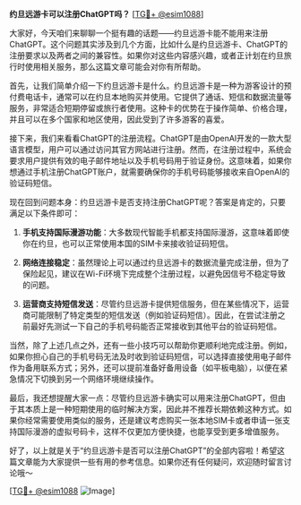**约旦远游卡可以注册ChatGPT吗？** [[TG💪+ @esim1088](https://t.me/s/esim1088)]

大家好，今天咱们来聊聊一个挺有趣的话题——约旦远游卡能不能用来注册ChatGPT。这个问题其实涉及到几个方面，比如什么是约旦远游卡、ChatGPT的注册要求以及两者之间的兼容性。如果你对这些内容感兴趣，或者正计划在约旦旅行时使用相关服务，那么这篇文章可能会对你有所帮助。

首先，让我们简单介绍一下约旦远游卡是什么。约旦远游卡是一种为游客设计的预付费电话卡，通常可以在约旦本地购买并使用。它提供了通话、短信和数据流量等服务，非常适合短期停留或旅行者使用。这种卡的优势在于操作简单、价格合理，并且可以在多个国家和地区使用，因此受到了许多游客的喜爱。

接下来，我们来看看ChatGPT的注册流程。ChatGPT是由OpenAI开发的一款大型语言模型，用户可以通过访问其官方网站进行注册。然而，在注册过程中，系统会要求用户提供有效的电子邮件地址以及手机号码用于验证身份。这意味着，如果你想通过手机注册ChatGPT账户，就需要确保你的手机号码能够接收来自OpenAI的验证码短信。

现在回到问题本身：约旦远游卡是否支持注册ChatGPT呢？答案是肯定的，只要满足以下条件即可：

1. **手机支持国际漫游功能**：大多数现代智能手机都支持国际漫游，这意味着即使你在约旦，也可以正常使用本国的SIM卡来接收验证码短信。
   
2. **网络连接稳定**：虽然理论上可以通过约旦远游卡的数据流量完成注册，但为了保险起见，建议在Wi-Fi环境下完成整个注册过程，以避免因信号不稳定导致的问题。

3. **运营商支持短信发送**：尽管约旦远游卡提供短信服务，但在某些情况下，运营商可能限制了特定类型的短信发送（例如验证码短信）。因此，在尝试注册之前最好先测试一下自己的手机号码能否正常接收到其他平台的验证码短信。

当然，除了上述几点之外，还有一些小技巧可以帮助你更顺利地完成注册。例如，如果你担心自己的手机号码无法及时收到验证码短信，可以选择直接使用电子邮件作为备用联系方式；另外，还可以提前准备好备用设备（如平板电脑），以便在紧急情况下切换到另一个网络环境继续操作。

最后，我还想提醒大家一点：尽管约旦远游卡确实可以用来注册ChatGPT，但由于其本质上是一种短期使用的临时解决方案，因此并不推荐长期依赖这种方式。如果你经常需要使用类似的服务，还是建议考虑购买一张本地SIM卡或者申请一张支持国际漫游的虚拟号码卡，这样不仅更加方便快捷，也能享受到更多增值服务。

好了，以上就是关于“约旦远游卡是否可以注册ChatGPT”的全部内容啦！希望这篇文章能为大家提供一些有用的参考信息。如果你还有任何疑问，欢迎随时留言讨论哦～ 

[[TG💪+ @esim1088](https://t.me/s/esim1088) ![Image](https://i.postimg.cc/4NQfJmqS/Snipaste-2025-05-13-00-14-12.png)]